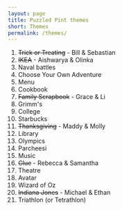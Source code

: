 ```yaml
---
layout: page
title: Puzzled Pint themes
short: Themes
permalink: /themes/
---
```


1. <del>Trick or Treating</del> - Bill & Sebastian
2. <del>IKEA</del> - Aishwarya & Olinka
3. Naval battles
4. Choose Your Own Adventure
5. Menu
6. Cookbook
7. <del>Family Scrapbook</del> - Grace & Li
8. Grimm's
9. College
10. Starbucks
11. <del>Thanksgiving</del> - Maddy & Molly
12. Library
13. Olympics
14. Parcheesi
15. Music
16. <del>Clue</del> - Rebecca & Samantha
17. Theatre
18. Avatar
19. Wizard of Oz
20. <del>Indiana Jones</del> - Michael & Ethan
21. Triathlon (or Tetrathlon)
